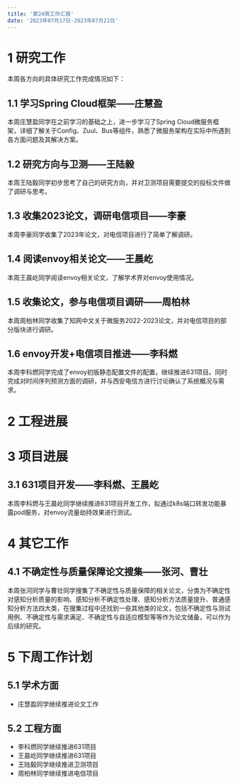 ```yaml
---
title: '第24周工作汇报'
date: '2023年07月17日-2023年07月21日'
---
```


<!-- 只允许使用一级标题和二级标题 -->

# 1 研究工作

本周各方向的具体研究工作完成情况如下：

## 1.1 学习Spring Cloud框架——庄慧盈

本周庄慧盈同学在之前学习的基础之上，进一步学习了Spring Cloud微服务框架，详细了解关于Config、Zuul、Bus等组件，熟悉了微服务架构在实际中所遇到各方面问题及其解决方案。

## 1.2 研究方向与卫测——王陆毅

本周王陆毅同学初步思考了自己的研究方向，并对卫测项目需要提交的投标文件做了调研与思考。

## 1.3 收集2023论文，调研电信项目——李豪

本周李豪同学收集了2023年论文，对电信项目进行了简单了解调研。

## 1.4 阅读envoy相关论文——王晨屹

本周王晨屹同学阅读envoy相关论文，了解学术界对envoy使用情况。

## 1.5 收集论文，参与电信项目调研——周柏林

本周周柏林同学收集了知网中文关于微服务2022-2023论文，并对电信项目的部分版块进行调研。

## 1.6 envoy开发+电信项目推进——李科燃

本周李科燃同学完成了envoy初版静态配置文件的配置，继续推进631项目。同时完成对时间序列预测方面的调研，并与西安电信方进行讨论确认了系统概况与需求。

# 2 工程进展

# 3 项目进展

## 3.1 631项目开发——李科燃、王晨屹

本周李科燃与王晨屹同学继续推进631项目开发工作，拟通过k8s端口转发功能暴露pod服务，对envoy流量劫持效果进行测试。

# 4 其它工作

## 4.1 不确定性与质量保障论文搜集——张河、曹壮

本周张河同学与曹壮同学搜集了不确定性与质量保障的相关论文，分类为不确定性对感知分析质量的影响、感知分析不确定性处理、感知分析方法质量提升、普通感知分析方法四大类，在搜集过程中还找到一些其他类的论文，包括不确定性与测试用例、不确定性与需求满足、不确定性与自适应模型等等作为论文储备，可以作为后续的研究。

# 5 下周工作计划

## 5.1 学术方面

+ 庄慧盈同学继续推进论文工作

## 5.2 工程方面

+ 李科燃同学继续推进631项目
+ 王晨屹同学继续推进631项目
+ 王陆毅同学继续推进卫测项目
+ 周柏林同学继续推进电信项目
